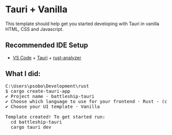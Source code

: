 # Tauri + Vanilla

This template should help get you started developing with Tauri in vanilla HTML, CSS and Javascript.

## Recommended IDE Setup

- [VS Code](https://code.visualstudio.com/) + [Tauri](https://marketplace.visualstudio.com/items?itemName=tauri-apps.tauri-vscode) + [rust-analyzer](https://marketplace.visualstudio.com/items?itemName=rust-lang.rust-analyzer)

## What I did:
<pre>
C:\Users\psobo\Development\rust
$ cargo create-tauri-app
✔ Project name · battleship-tauri
✔ Choose which language to use for your frontend · Rust - (cargo)
✔ Choose your UI template · Vanilla

Template created! To get started run:
  cd battleship-tauri
  cargo tauri dev
</pre>